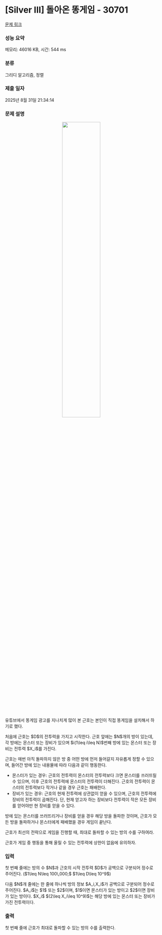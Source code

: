 # [Silver III] 돌아온 똥게임 - 30701 

[문제 링크](https://www.acmicpc.net/problem/30701) 

### 성능 요약

메모리: 46016 KB, 시간: 544 ms

### 분류

그리디 알고리즘, 정렬

### 제출 일자

2025년 8월 31일 21:34:14

### 문제 설명

<p style="text-align: center;"><img alt="" src="https://u.acmicpc.net/406344fd-9cb0-4f9f-9cea-447317ef269a/%EB%98%A5%EA%B2%8C%EC%9E%84.png" style="height: 50%; width: 50%;"></p>

<p>유튜브에서 똥게임 광고를 지나치게 많이 본 근호는 본인이 직접 똥게임을 설치해서 하기로 했다.</p>

<p>처음에 근호는 $D$의 전투력을 가지고 시작한다. 근호 앞에는 $N$개의 방이 있는데, 각 방에는 몬스터 또는 장비가 있으며 $i(1\leq i\leq N)$번째 방에 있는 몬스터 또는 장비는 전투력 $X_i$를 가진다.</p>

<p>근호는 매번 아직 돌파하지 않은 방 중 어떤 방에 먼저 들어갈지 자유롭게 정할 수 있으며, 들어간 방에 있는 내용물에 따라 다음과 같이 행동한다.</p>

<ul>
	<li>몬스터가 있는 경우: 근호의 전투력이 몬스터의 전투력보다 크면 몬스터를 쓰러뜨릴 수 있으며, 이후 근호의 전투력에 몬스터의 전투력이 더해진다. 근호의 전투력이 몬스터의 전투력보다 작거나 같을 경우 근호는 패배한다.</li>
	<li>장비가 있는 경우: 근호의 현재 전투력에 상관없이 얻을 수 있으며, 근호의 전투력에 장비의 전투력이 곱해진다. 단, 현재 얻고자 하는 장비보다 전투력이 작은 모든 장비를 얻어야만 현 장비를 얻을 수 있다.</li>
</ul>

<p>방에 있는 몬스터를 쓰러뜨리거나 장비를 얻을 경우 해당 방을 돌파한 것이며, 근호가 모든 방을 돌파하거나 몬스터에게 패배했을 경우 게임이 끝난다.</p>

<p>근호가 최선의 전략으로 게임을 진행할 때, 최대로 돌파할 수 있는 방의 수를 구하여라.</p>

<p>근호가 게임 중 행동을 통해 올릴 수 있는 전투력에 상한이 없음에 유의하자.</p>

### 입력 

 <p>첫 번째 줄에는 방의 수 $N$과 근호의 시작 전투력 $D$가 공백으로 구분되어 정수로 주어진다. ($1\leq N\leq 100\,000;$ $1\leq D\leq 10^9$)</p>

<p>다음 $N$개 줄에는 한 줄에 하나씩 방의 정보 $A_i,X_i$가 공백으로 구분되어 정수로 주어진다. $A_i$는 $1$ 또는 $2$이며, $1$이면 몬스터가 있는 방이고 $2$이면 장비가 있는 방이다. $X_i$ $(2\leq X_i\leq 10^9)$는 해당 방에 있는 몬스터 또는 장비가 가진 전투력이다.</p>

### 출력 

 <p>첫 번째 줄에 근호가 최대로 돌파할 수 있는 방의 수를 출력한다.</p>

